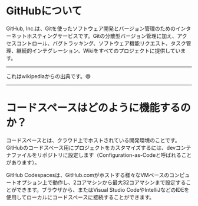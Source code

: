 # GitHubについて

GitHub, Inc.は、Gitを使ったソフトウェア開発とバージョン管理のためのインターネットホスティングサービスです。Gitの分散型バージョン管理に加え、アクセスコントロール、バグトラッキング、ソフトウェア機能リクエスト、タスク管理、継続的インテグレーション、Wikiをすべてのプロジェクトに提供しています。

---

これはwikipediaからの出典です。😄

---

# コードスペースはどのように機能するのか？
コードスペースとは、クラウド上でホストされている開発環境のことです。GitHubのコードスペース用にプロジェクトをカスタマイズするには、devコンテナファイルをリポジトリに設定します（Configuration-as-Codeと呼ばれることがあります）。

GitHub Codespacesは、GitHub.comがホストする様々なVMベースのコンピュートオプション上で動作し、2コアマシンから最大32コアマシンまで設定することができます。ブラウザから、またはVisual Studio CodeやIntelliJなどのIDEを使用してローカルにコードスペースに接続することができます。